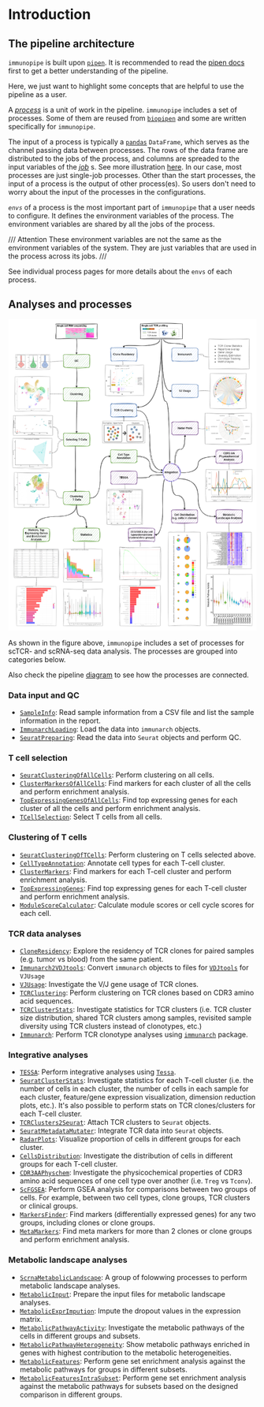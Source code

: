 # Introduction

## The pipeline architecture

`immunopipe` is built upon [`pipen`](https://github.com/pwwang/pipen). It is recommended to read the [pipen docs](https://pwwang.github.io/pipen) first to get a better understanding of the pipeline.

Here, we just want to highlight some concepts that are helpful to use the pipeline as a user.

A _[process](https://pwwang.github.io/pipen/defining-proc/)_ is a unit of work in the pipeline. `immunopipe` includes a set of processes. Some of them are reused from [`biopipen`](https://github.com/pwwang/biopipen) and some are written specifically for `immunopipe`.

The input of a process is typically a [`pandas`](https://pandas.pydata.org/) `DataFrame`, which serves as the channel passing data between processes. The rows of the data frame are distributed to the jobs of the process, and columns are spreaded to the input variables of the _[job](https://pwwang.github.io/pipen/api/pipen.job/#pipenjobjob)_ s. See more illustration [here](https://pwwang.github.io/pipen/channels/). In our case, most processes are just single-job processes. Other than the start processes, the input of a process is the output of other process(es). So users don't need to worry about the input of the processes in the configurations.

_`envs`_ of a process is the most important part of `immunopipe` that a user needs to configure. It defines the environment variables of the process. The environment variables are shared by all the jobs of the process.

/// Attention
These environment variables are not the same as the environment variables of the system. They are just variables that are used in the process across its jobs.
///

See individual process pages for more details about the `envs` of each process.

## Analyses and processes

![immunopipe](immunopipe.flowchart.png)

As shown in the figure above, `immunopipe` includes a set of processes for scTCR- and scRNA-seq data analysis. The processes are grouped into categories below.

Also check the pipeline [diagram](https://github.com/pwwang/immunopipe/blob/dev/docs/diagram.svg?raw=true) to see how the processes are connected.

### Data input and QC

- [`SampleInfo`](processes/SampleInfo.md): Read sample information from a CSV file and list the sample information in the report.
- [`ImmunarchLoading`](processes/ImmunarchLoading.md): Load the data into `immunarch` objects.
- [`SeuratPreparing`](processes/SeuratPreparing.md): Read the data into `Seurat` objects and perform QC.

### T cell selection

- [`SeuratClusteringOfAllCells`](processes/SeuratClusteringOfAllCells.md): Perform clustering on all cells.
- [`ClusterMarkersOfAllCells`](processes/ClusterMarkersOfAllCells.md): Find markers for each cluster of all the cells and perform enrichment analysis.
- [`TopExpressingGenesOfAllCells`](processes/TopExpressingGenesOfAllCells.md): Find top expressing genes for each cluster of all the cells and perform enrichment analysis.
- [`TCellSelection`](processes/TCellSelection.md): Select T cells from all cells.

### Clustering of T cells

- [`SeuratClusteringOfTCells`](processes/SeuratClusteringOfTCells.md): Perform clustering on T cells selected above.
- [`CellTypeAnnotation`](processes/CellTypeAnnotation.md): Annotate cell types for each T-cell cluster.
- [`ClusterMarkers`](processes/ClusterMarkers.md): Find markers for each T-cell cluster and perform enrichment analysis.
- [`TopExpressingGenes`](processes/TopExpressingGenes.md): Find top expressing genes for each T-cell cluster and perform enrichment analysis.
- [`ModuleScoreCalculator`](processes/ModuleScoreCalculator.md): Calculate module scores or cell cycle scores for each cell.

### TCR data analyses

- [`CloneResidency`](processes/CloneResidency.md): Explore the residency of TCR clones for paired samples (e.g. tumor vs blood) from the same patient.
- [`Immunarch2VDJtools`](processes/Immunarch2VDJtools.md): Convert `immunarch` objects to files for [`VDJtools`](https://vdjtools-doc.readthedocs.io/en/master/) for `VJUsage`
- [`VJUsage`](processes/VJUsage.md): Investigate the V/J gene usage of TCR clones.
- [`TCRClustering`](processes/TCRClustering.md): Perform clustering on TCR clones based on CDR3 amino acid sequences.
- [`TCRClusterStats`](processes/TCRClusterStats.md): Investigate statistics for TCR clusters (i.e. TCR cluster size distribution, shared TCR clusters among samples, revisited sample diversity using TCR clusters instead of clonotypes, etc.)
- [`Immunarch`](processes/Immunarch.md): Perform TCR clonotype analyses using [`immunarch`](https://immunarch.com/) package.

### Integrative analyses

- [`TESSA`](processes/TESSA.md): Perform integrative analyses using [`Tessa`](https://github.com/jcao89757/TESSA).
- [`SeuratClusterStats`](processes/SeuratClusterStats.md): Investigate statistics for each T-cell cluster (i.e. the number of cells in each cluster, the number of cells in each sample for each cluster, feature/gene expression visualization, dimension reduction plots, etc.). It's also possible to perform stats on TCR clones/clusters for each T-cell cluster.
- [`TCRClusters2Seurat`](processes/TCRClusters2Seurat.md): Attach TCR clusters to `Seurat` objects.
- [`SeuratMetadataMutater`](processes/SeuratMetadataMutater.md): Integrate TCR data into `Seurat` objects.
- [`RadarPlots`](processes/RadarPlots.md): Visualize proportion of cells in different groups for each cluster.
- [`CellsDistribution`](processes/CellsDistribution.md): Investigate the distribution of cells in different groups for each T-cell cluster.<!-- - [`CloneHeterogeneity`](processes/CloneHeterogeneity.md): Investigate the heterogeneity of TCR clones in different groups for each T-cell cluster. -->
- [`CDR3AAPhyschem`](processes/CDR3AAPhyschem.md): Investigate the physicochemical properties of CDR3 amino acid sequences of one cell type over another (i.e. `Treg` vs `Tconv`).
- [`ScFGSEA`](processes/ScFGSEA.md): Perform GSEA analysis for comparisons between two groups of cells. For example, between two cell types, clone groups, TCR clusters or clinical groups.
- [`MarkersFinder`](processes/MarkersFinder.md): Find markers (differentially expressed genes) for any two groups, including clones or clone groups.
- [`MetaMarkers`](processes/MetaMarkers.md): Find meta markers for more than 2 clones or clone groups and perform enrichment analysis.

### Metabolic landscape analyses

- [`ScrnaMetabolicLandscape`](processes/ScrnaMetabolicLandscape.md): A group of folowwing processes to perform metabolic landscape analyses.
- [`MetabolicInput`](processes/MetabolicInput.md): Prepare the input files for metabolic landscape analyses.
- [`MetabolicExprImpution`](processes/MetabolicExprImpution.md): Impute the dropout values in the expression matrix.
- [`MetabolicPathwayActivity`](processes/MetabolicPathwayActivity.md): Investigate the metabolic pathways of the cells in different groups and subsets.
- [`MetabolicPathwayHeterogeneity`](processes/MetabolicPathwayHeterogeneity.md): Show metabolic pathways enriched in genes with highest contribution to the metabolic heterogeneities.
- [`MetabolicFeatures`](processes/MetabolicFeatures.md): Perform gene set enrichment analysis against the metabolic pathways for groups in different subsets.
- [`MetabolicFeaturesIntraSubset`](processes/MetabolicFeaturesIntraSubset.md): Perform gene set enrichment analysis against the metabolic pathways for subsets based on the designed comparison in different groups.
